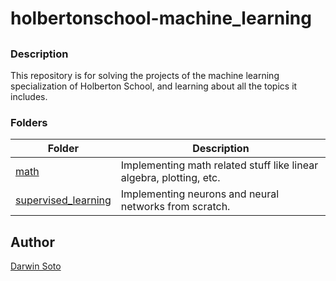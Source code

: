 # holbertonschool-machine_learning

##

### Description

This repository is for solving the projects of the machine learning specialization of Holberton School, and learning about all the topics it includes.

### Folders

| Folder | Description |
| ------ | ------ |
| [math](math) | Implementing math related stuff like linear algebra, plotting, etc. |
| [supervised_learning](supervised_learning) | Implementing neurons and neural networks from scratch. |


## Author

[Darwin Soto](https://twitter.com/darutos)
